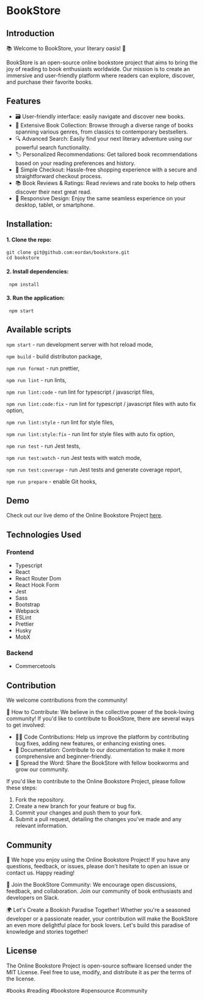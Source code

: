 # BookStore

## Introduction

📚 Welcome to BookStore, your literary oasis! 🌟

BookStore is an open-source online bookstore project that aims to bring the joy of reading to book enthusiasts worldwide. Our mission is to create an immersive and user-friendly platform where readers can explore, discover, and purchase their favorite books.

## Features

- 🗃 User-friendly interface: easily navigate and discover new books.
- 📖 Extensive Book Collection: Browse through a diverse range of books spanning various genres, from classics to contemporary bestsellers.
- 🔍 Advanced Search: Easily find your next literary adventure using our powerful search functionality.
- 🏷️ Personalized Recommendations: Get tailored book recommendations based on your reading preferences and history.
- 🛒 Simple Checkout: Hassle-free shopping experience with a secure and straightforward checkout process.
- 📚 Book Reviews & Ratings: Read reviews and rate books to help others discover their next great read.
- 📱 Responsive Design: Enjoy the same seamless experience on your desktop, tablet, or smartphone.

## Installation:

#### 1. Clone the repo:

```shell
git clone git@github.com:eordan/bookstore.git
cd bookstore
```

#### 2. Install dependencies:

```shell
 npm install
```

#### 3. Run the application:

```shell
 npm start
```

## Available scripts

`npm start` - run development server with hot reload mode,

`npm build` - build distributon package,

`npm run format` - run prettier,

`npm run lint` - run lints,

`npm run lint:code` - run lint for typescript / javascript files,

`npm run lint:code:fix` - run lint for typescript / javascript files with auto fix option,

`npm run lint:style` - run lint for style files,

`npm run lint:style:fix` - run lint for style files with auto fix option,

`npm run test` - run Jest tests,

`npm run test:watch` - run Jest tests with watch mode,

`npm run test:coverage` - run Jest tests and generate coverage report,

`npm run prepare` - enable Git hooks,

## Demo

Check out our live demo of the Online Bookstore Project [here](https://develop--precious-youtiao-17dd40.netlify.app/).

## Technologies Used

### Frontend

- Typescript
- React
- React Router Dom
- React Hook Form
- Jest
- Sass
- Bootstrap
- Webpack
- ESLint
- Prettier
- Husky
- MobX

### Backend

- Commercetools

## Contribution

We welcome contributions from the community!

🚀 How to Contribute:
We believe in the collective power of the book-loving community! If you'd like to contribute to BookStore, there are several ways to get involved:

- 👩‍💻 Code Contributions: Help us improve the platform by contributing bug fixes, adding new features, or enhancing existing ones.
- 📝 Documentation: Contribute to our documentation to make it more comprehensive and beginner-friendly.
- 🌟 Spread the Word: Share the BookStore with fellow bookworms and grow our community.

If you'd like to contribute to the Online Bookstore Project, please follow these steps:

1. Fork the repository.
2. Create a new branch for your feature or bug fix.
3. Commit your changes and push them to your fork.
4. Submit a pull request, detailing the changes you've made and any relevant information.

## Community

📖 We hope you enjoy using the Online Bookstore Project! If you have any questions, feedback, or issues, please don't hesitate to open an issue or contact us. Happy reading!

📢 Join the BookStore Community:
We encourage open discussions, feedback, and collaboration. Join our community of book enthusiasts and developers on Slack.

🌍 Let's Create a Bookish Paradise Together!
Whether you're a seasoned developer or a passionate reader, your contribution will make the BookStore an even more delightful place for book lovers. Let's build this paradise of knowledge and stories together!

## License

The Online Bookstore Project is open-source software licensed under the MIT License. Feel free to use, modify, and distribute it as per the terms of the license.

#books #reading #bookstore #opensource #community
